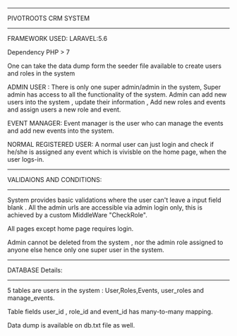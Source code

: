 ************************************************************************************

PIVOTROOTS CRM SYSTEM

************************************************************************************

FRAMEWORK USED: LARAVEL:5.6

Dependency PHP > 7

One can take the data dump form the seeder file available to create users and roles in the system

ADMIN USER :
There is only one super admin/admin in the system, Super admin has access to all the functionality of the system. Admin can add new users into the system , update their information , Add new roles and events and assign users a new role and event.


EVENT MANAGER:
Event manager is the user who can manage the events and add new events into the system.

NORMAL REGISTERED USER:
A normal user can just login and check if he/she is assigned any event which is vivisble on the home page, when the user logs-in.

****************************************************************************************
VALIDAIONS AND CONDITIONS:
****************************************************************************************

System provides basic validations where the user can't leave a input field blank . All the admin urls are accessible via admin login only, this is achieved by a custom MiddleWare "CheckRole".

All pages except home page requires login.

Admin cannot be deleted from the system , nor the admin role assigned to anyone else hence only one super user in the system.

******************************************************************************************
DATABASE Details:
******************************************************************************************

5 tables are users in the system : User,Roles,Events, user_roles and manage_events.

Table fields user_id , role_id and event_id has many-to-many mapping.

Data dump is available on db.txt file as well.








